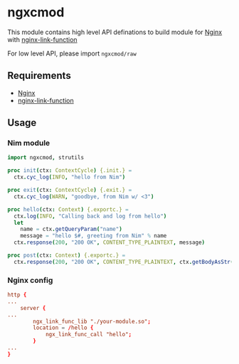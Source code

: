 # ngxcmod
This module contains high level API definations to build module for [Nginx](http://nginx.org) with [nginx-link-function](https://github.com/Taymindis/nginx-link-function)

For low level API, please import ``ngxcmod/raw``


## Requirements
* [Nginx](http://nginx.org)
* [nginx-link-function](https://github.com/Taymindis/nginx-link-function)

## Usage

### Nim module
```nim
import ngxcmod, strutils

proc init(ctx: ContextCycle) {.init.} =
  ctx.cyc_log(INFO, "hello from Nim")

proc exit(ctx: ContextCycle) {.exit.} =
  ctx.cyc_log(WARN, "goodbye, from Nim w/ <3")

proc hello(ctx: Context) {.exportc.} =
  ctx.log(INFO, "Calling back and log from hello")
  let
    name = ctx.getQueryParam("name")
    message = "hello $#, greeting from Nim" % name
  ctx.response(200, "200 OK", CONTENT_TYPE_PLAINTEXT, message)

proc post(ctx: Context) {.exportc.} =
  ctx.response(200, "200 OK", CONTENT_TYPE_PLAINTEXT, ctx.getBodyAsStr())
```

### Nginx config
```conf
http {
...
    server {
...
        ngx_link_func_lib "./your-module.so";
        location = /hello {
            ngx_link_func_call "hello";
        }
...
}
```

